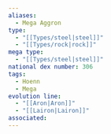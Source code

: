 ```yaml
---
aliases:
  - Mega Aggron
type:
  - "[[Types/steel|steel]]"
  - "[[Types/rock|rock]]"
mega type:
  - "[[Types/steel|steel]]"
national dex number: 306
tags:
  - Hoenn
  - Mega
evolution line:
  - "[[Aron|Aron]]"
  - "[[Lairon|Lairon]]"
associated: 
---
```

